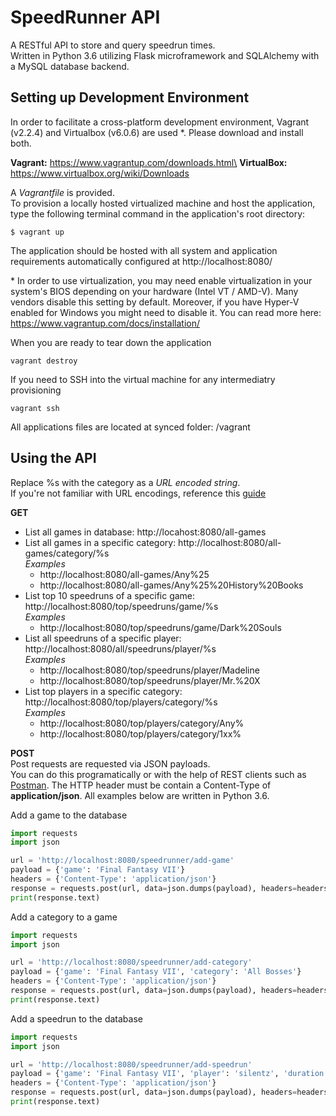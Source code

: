 # SpeedRunner API
A RESTful API to store and query speedrun times.\
Written in Python 3.6 utilizing Flask microframework and SQLAlchemy with a MySQL database backend.

## Setting up Development Environment
In order to facilitate a cross-platform development environment, Vagrant (v2.2.4) and Virtualbox (v6.0.6) are used *. Please download and install both.

**Vagrant:** https://www.vagrantup.com/downloads.html\
**VirtualBox:** https://www.virtualbox.org/wiki/Downloads


A *Vagrantfile* is provided.\
To provision a locally hosted virtualized machine and host the application, type the following terminal command in the application's root directory:
```
$ vagrant up
```
The application should be hosted with all system and application requirements automatically configured at http://localhost:8080/


\* In order to use virtualization, you may need enable virtualization in your system's BIOS depending on your hardware (Intel VT / AMD-V). Many vendors disable this setting by default. Moreover, if you have Hyper-V enabled for Windows you might need to disable it. You can read more here: https://www.vagrantup.com/docs/installation/

When you are ready to tear down the application
```
vagrant destroy
```
If you need to SSH into the virtual machine for any intermediatry provisioning
```
vagrant ssh
```
All applications files are located at synced folder: /vagrant

## Using the API
Replace %s with the category as a *URL encoded string*.\
If you're not familiar with URL encodings, reference this [guide](https://www.w3schools.com/tags/ref_urlencode.asp)

**GET**
* List all games in database: http://locahost:8080/all-games
* List all games in a specific category: http://localhost:8080/all-games/category/%s\
*Examples*
    * http://localhost:8080/all-games/Any%25
    * http://localhost:8080/all-games/Any%25%20History%20Books
* List top 10 speedruns of a specific game: http://localhost:8080/top/speedruns/game/%s\
*Examples*
    * http://localhost:8080/top/speedruns/game/Dark%20Souls
* List all speedruns of a specific player: http://localhost:8080/all/speedruns/player/%s\
*Examples*
    * http://localhost:8080/top/speedruns/player/Madeline
    * http://localhost:8080/top/speedruns/player/Mr.%20X
* List top players in a specific category: http://localhost:8080/top/players/category/%s\
*Examples*
    * http://localhost:8080/top/players/category/Any%
    * http://localhost:8080/top/players/category/1xx%

**POST**\
Post requests are requested via JSON payloads.\
You can do this programatically or with the help of REST clients such as [Postman](https://www.getpostman.com/). The HTTP header must be contain a Content-Type of **application/json**. All examples below are written in Python 3.6.

Add a game to the database
```python
import requests
import json

url = 'http://localhost:8080/speedrunner/add-game'
payload = {'game': 'Final Fantasy VII'}
headers = {'Content-Type': 'application/json'}
response = requests.post(url, data=json.dumps(payload), headers=headers)
print(response.text)
```

Add a category to a game
```python
import requests
import json

url = 'http://localhost:8080/speedrunner/add-category'
payload = {'game': 'Final Fantasy VII', 'category': 'All Bosses'}
headers = {'Content-Type': 'application/json'}
response = requests.post(url, data=json.dumps(payload), headers=headers)
print(response.text)
```

Add a speedrun to the database
```python
import requests
import json

url = 'http://localhost:8080/speedrunner/add-speedrun'
payload = {'game': 'Final Fantasy VII', 'player': 'silentz', 'duration': '7:07:07'}
headers = {'Content-Type': 'application/json'}
response = requests.post(url, data=json.dumps(payload), headers=headers)
print(response.text)
```